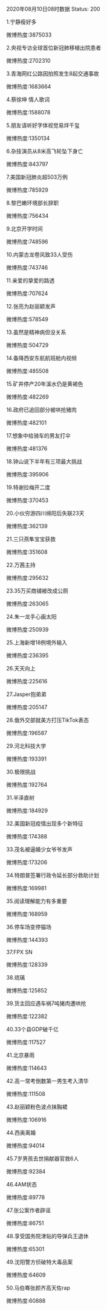2020年08月10日08时数据
Status: 200

1.宁静瘦好多

微博热度:3875033

2.央视专访全球首位新冠肺移植出院患者

微博热度:2702310

3.青海网红公路因拍照发生8起交通事故

微博热度:1683664

4.蔡徐坤 情人歌词

微博热度:1588078

5.朋友请听好字体视觉易烊千玺

微博热度:1350134

6.杂技演员从8米高飞轮坠下身亡

微博热度:843797

7.美国新冠肺炎超503万例

微博热度:785929

8.黎巴嫩环境部长辞职

微博热度:756434

9.北京开学时间

微博热度:748596

10.内蒙古龙卷风致33人受伤

微博热度:743746

11.亲爱的挚爱的路透

微博热度:707624

12.张亮为赵丽颖发声

微博热度:578549

13.虽然是精神病但没关系

微博热度:504729

14.备降西安东航航班舱内视频

微博热度:485508

15.矿井停产20年溪水仍是黄褐色

微博热度:482269

16.政府已追回部分被哄抢猪肉

微博热度:482101

17.想象中给骑车的男友打伞

微博热度:481376

18.钟山说下半年有三项最大挑战

微博热度:395906

19.特谢拉梅开二度

微博热度:370453

20.小伙穷游四川绵阳后失联23天

微博热度:362139

21.三只燕隼宝宝获救

微博热度:351608

22.万茜主持

微博热度:295632

23.35万买商铺被改成公厕

微博热度:263065

24.朱一龙手心画太阳

微博热度:250939

25.上海新增18例境外输入

微博热度:236395

26.天天向上

微博热度:225616

27.Jasper抱弟弟

微博热度:205147

28.俄外交部就美方打压TikTok表态

微博热度:196587

29.河北科技大学

微博热度:193391

30.极限挑战

微博热度:192764

31.半泽直树

微博热度:184929

32.美国新冠疫情出现多个新特征

微博热度:174388

33.茂名被逼婚少女爷爷发声

微博热度:173206

34.特朗普签署行政令延长部分救助计划

微博热度:169981

35.阅读理解能力有多重要

微博热度:168959

36.停车场变停猫场

微博热度:144393

37.FPX SN

微博热度:128339

38.琉璃

微博热度:125852

39.货主回应遇车祸7吨猪肉遭哄抢

微博热度:122382

40.33个县GDP破千亿

微博热度:117527

41.北京暴雨

微博热度:114643

42.高一常考倒数第一男生考入清华

微博热度:111508

43.赵丽颖粉色波点抹胸裙

微博热度:106916

44.西奥离婚

微博热度:94014

45.7岁男孩去世捐献器官救6人

微博热度:92384

46.4AM状态

微博热度:89778

47.张公案作者辟谣

微博热度:86751

48.享受国务院津贴的导弹兵王退休

微博热度:65301

49.沈阳警方侦破特大毒品案

微博热度:64609

50.马伯骞张颜齐高天佐rap

微博热度:60888

